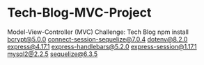 # Tech-Blog-MVC-Project
Model-View-Controller (MVC) Challenge: Tech Blog
npm install bcrypt@5.0.0 connect-session-sequelize@7.0.4 dotenv@8.2.0 express@4.17.1 express-handlebars@5.2.0 express-session@1.17.1 mysql2@2.2.5 sequelize@6.3.5

